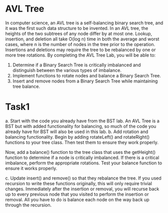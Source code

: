 # AVL Tree
In computer science, an AVL tree is a self-balancing binary search tree, and it was the first such
data structure to be invented. In an AVL tree, the heights of the two subtrees of any node differ
by at most one. Lookup, insertion, and deletion all take O(log n) time in both the average and
worst cases, where n is the number of nodes in the tree prior to the operation. Insertions and
deletions may require the tree to be rebalanced by one or more tree rotations.
By completing the AVL Tree Lab, you will be able to:
1. Determine if a Binary Search Tree is critically imbalanced and distinguish between
the various types of imbalance.
2. Implement functions to rotate nodes and balance a Binary Search Tree.
3. Insert and remove nodes from a Binary Search Tree while maintaining tree balance.
# Task1
a. Start with the code you already have from the BST lab.
An AVL Tree is a BST but with added functionality for balancing, so much of the code you
already have for BST will also be used in this lab.
b. Add rotation and balancing functionality.
Begin by adding rotateLeft() and rotateRight() functions to your tree class. Then test them to
ensure they work properly.

Now, add a balance() function to the tree class that uses the getHeight() function to determine
if a node is critically imbalanced. If there is a critical imbalance, perform the appropriate
rotations. Test your balance function to ensure it works properly.

c. Update insert() and remove() so that they rebalance the tree.
If you used recursion to write these functions originally, this will only require trivial changes.
Immediately after the insertion or removal, you will recurse back up to every previous node that
you visited to perform the insertion or removal. All you have to do is balance each node on the
way back up through the recursion.